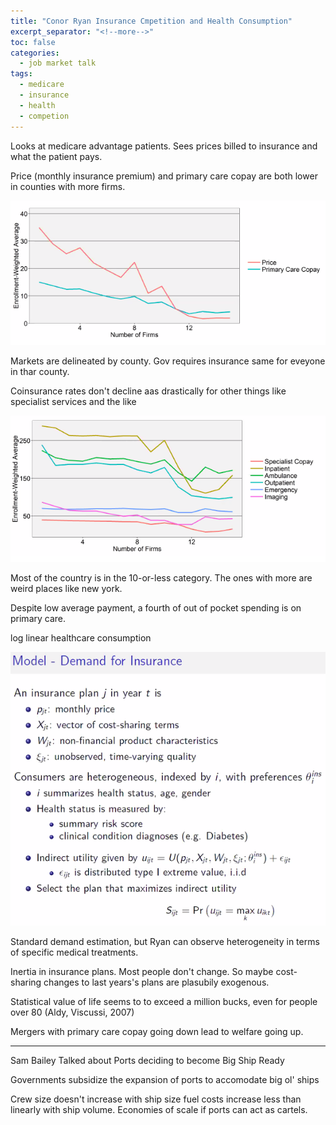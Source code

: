 ```yaml
---
title: "Conor Ryan Insurance Cmpetition and Health Consumption"
excerpt_separator: "<!--more-->"
toc: false
categories:
  - job market talk
tags:
  - medicare
  - insurance
  - health
  - competion
---
```


Looks at medicare advantage patients. Sees prices billed to insurance and what the patient pays.

Price (monthly insurance premium)  and primary care copay are both lower in counties with more firms.

![](ryan-primaryCopays.png)

Markets are delineated by county. Gov requires insurance same for eveyone in thar county.

Coinsurance rates don't decline aas drastically for other things like specialist services and the like 

![](ryan-specialistCopays.png)

Most of the country is in the 10-or-less category. The ones with more are weird places like new york.

Despite low average payment, a fourth of out of pocket spending is on primary care.

log linear healthcare consumption

![](ryan-insuranceModel.png)

Standard demand estimation, but Ryan can observe heterogeneity in terms of specific medical treatments.

Inertia in insurance plans. Most people don't change. So maybe cost-sharing changes to last years's plans are plasubily exogenous.

Statistical value of life seems to to exceed a million bucks, even for people over 80 (Aldy, Viscussi, 2007)

Mergers with primary care copay going down lead to welfare going up.


---





Sam Bailey Talked about Ports deciding to become Big Ship Ready

Governments subsidize the expansion of ports to accomodate big ol' ships

Crew size doesn't increase with ship size
fuel costs increase less than linearly with ship volume.
Economies of scale if ports can act as cartels.

